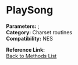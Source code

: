 # PlaySong

**Parameters:** ;  
**Category:** Charset routines  
**Compatibility:** NES  

**Reference Link:**  
[Back to Methods List](../../SUMMARY.md)
